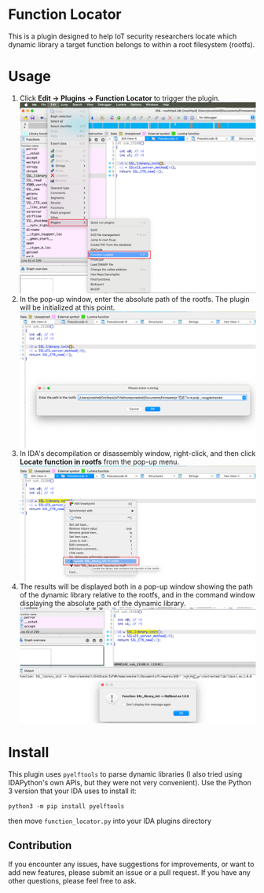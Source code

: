 # Function Locator
This is a plugin designed to help IoT security researchers locate which dynamic library a target function belongs to within a root filesystem (rootfs).

# Usage
1. Click **Edit -> Plugins -> Function Locator** to trigger the plugin.
   ![alt text](imgs/image.png)
2. In the pop-up window, enter the absolute path of the rootfs. The plugin will be initialized at this point.
   ![alt text](imgs/image2.png)
3. In IDA's decompilation or disassembly window, right-click, and then click **Locate function in rootfs** from the pop-up menu.
   ![alt text](imgs/image3.png)
4. The results will be displayed both in a pop-up window showing the path of the dynamic library relative to the rootfs, and in the command window displaying the absolute path of the dynamic library.
   ![alt text](imgs/image4.png)

# Install
This plugin uses `pyelftools` to parse dynamic libraries (I also tried using IDAPython's own APIs, but they were not very convenient). Use the Python 3 version that your IDA uses to install it:

```
python3 -m pip install pyelftools
```

then move `function_locator.py` into your IDA plugins directory

## Contribution
If you encounter any issues, have suggestions for improvements, or want to add new features, please submit an issue or a pull request.
If you have any other questions, please feel free to ask.